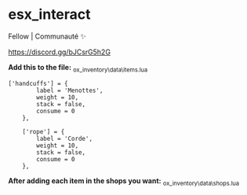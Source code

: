 # esx_interact

Fellow | Communauté ✨

https://discord.gg/bJCsrG5h2G

**Add this to the file:** <sub>ox_inventory\data\items.lua</sub>
```
['handcuffs'] = {
		label = 'Menottes',
		weight = 10,
		stack = false,
		consume = 0
	},

	['rope'] = {
		label = 'Corde',
		weight = 10,
		stack = false,
		consume = 0
	},
```

**After adding each item in the shops you want:** <sub>ox_inventory\data\shops.lua</sub>
